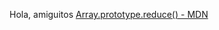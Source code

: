 Hola, amiguitos 
[Array.prototype.reduce() - MDN](https://developer.mozilla.org/es/docs/Web/JavaScript/Reference/Global_Objects/Array/Reduce)